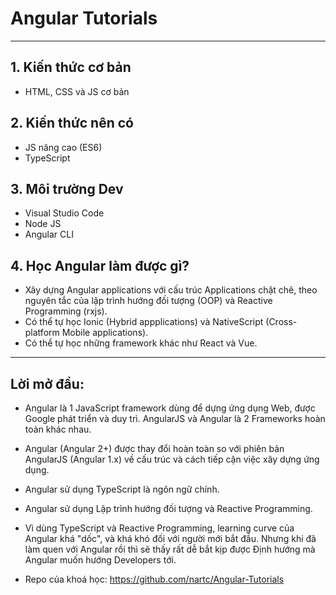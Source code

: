 # Angular Tutorials
---
## 1. Kiến thức cơ bản
- HTML, CSS và JS cơ bản

## 2. Kiến thức nên có
- JS nâng cao (ES6)
- TypeScript

## 3. Môi trường Dev
- Visual Studio Code
- Node JS
- Angular CLI

## 4. Học Angular làm được gì?
- Xây dựng Angular applications với cấu trúc Applications chặt chẽ, theo nguyên tắc của lập trình hướng đối tượng (OOP) và Reactive Programming (rxjs).
- Có thể tự học Ionic (Hybrid appplications) và NativeScript (Cross-platform Mobile applications).
- Có thể tự học những framework khác như React và Vue.
  
---
## Lời mở đầu:
- Angular là 1 JavaScript framework dùng để dựng ứng dụng Web, được Google phát triển và duy trì. AngularJS và Angular là 2 Frameworks hoàn toàn khác nhau. 

- Angular (Angular 2+) được thay đổi hoàn toàn so với phiên bản AngularJS (Angular 1.x) về cấu trúc và cách tiếp cận việc xây dựng ứng dụng.

- Angular sử dụng TypeScript là ngôn ngữ chính.
  
- Angular sử dụng Lập trình hướng đối tượng và Reactive Programming.

- Vì dùng TypeScript và Reactive Programming, learning curve của Angular khá "dốc", và khá khó đối với người mới bắt đầu. Nhưng khi đã làm quen với Angular rồi thì sẽ thấy rất dễ bắt kịp được Định hướng mà Angular muốn hướng Developers tới.

- Repo của khoá học: https://github.com/nartc/Angular-Tutorials